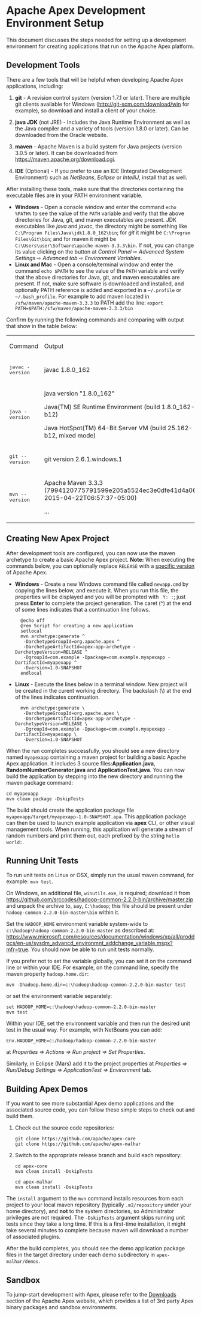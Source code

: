 Apache Apex Development Environment Setup
=========================================

This document discusses the steps needed for setting up a development environment for creating applications that run on the Apache Apex platform.


Development Tools
-------------------------------------------------------------------------------

There are a few tools that will be helpful when developing Apache Apex applications, including:

1.  **git** - A revision control system (version 1.7.1 or later). There are multiple git clients available for Windows (<http://git-scm.com/download/win> for example), so download and install a client of your choice.

2.  **java JDK** (not JRE) - Includes the Java Runtime Environment as well as the Java compiler and a variety of tools (version 1.8.0 or later). Can be downloaded from the Oracle website.

3.  **maven** - Apache Maven is a build system for Java projects (version 3.0.5 or later). It can be downloaded from <https://maven.apache.org/download.cgi>.

4.  **IDE** (Optional) - If you prefer to use an IDE (Integrated Development Environment) such as *NetBeans*, *Eclipse* or *IntelliJ*, install that as well.

After installing these tools, make sure that the directories containing the executable files are in your PATH environment variable.

* **Windows** - Open a console window and enter the command `echo %PATH%` to see the value of the `PATH` variable and verify that the above directories for Java, git, and maven executables are present.  JDK executables like _java_ and _javac_, the directory might be something like `C:\Program Files\Java\jdk1.8.0_162\bin`; for _git_ it might be `C:\Program Files\Git\bin`; and for maven it might be `C:\Users\user\Software\apache-maven-3.3.3\bin`.  If not, you can change its value clicking on the button at _Control Panel_ &#x21e8; _Advanced System Settings_ &#x21e8; _Advanced tab_ &#x21e8; _Environment Variables_.
* **Linux and Mac** - Open a console/terminal window and enter the command `echo $PATH` to see the value of the `PATH` variable and verify that the above directories for Java, git, and maven executables are present.  If not, make sure software is downloaded and installed, and optionally PATH reference is added and exported  in a `~/.profile` or `~/.bash_profile`.  For example to add maven located in `/sfw/maven/apache-maven-3.3.3` to PATH add the line: `export PATH=$PATH:/sfw/maven/apache-maven-3.3.3/bin`


Confirm by running the following commands and comparing with output that show in the table below:

<table>
<colgroup>
<col width="30%" />
<col width="70%" />
</colgroup>
<tbody>
<tr class="odd">
<td align="left"><p>Command</p></td>
<td align="left"><p>Output</p></td>
</tr>
<tr class="even">
<td align="left"><p><tt>javac -version</tt></p></td>
<td align="left"><p>javac 1.8.0_162</p></td>
</tr>
<tr class="odd">
<td align="left"><p><tt>java -version</tt></p></td>
<td align="left"><p>java version &quot;1.8.0_162&quot;</p>
<p>Java(TM) SE Runtime Environment (build 1.8.0_162-b12)</p>
<p>Java HotSpot(TM) 64-Bit Server VM (build 25.162-b12, mixed mode)</p></td>
</tr>
<tr class="even">
<td align="left"><p><tt>git --version</tt></p></td>
<td align="left"><p>git version 2.6.1.windows.1</p></td>
</tr>
<tr class="odd">
<td align="left"><p><tt>mvn --version</tt></p></td>
<td align="left"><p>Apache Maven 3.3.3 (7994120775791599e205a5524ec3e0dfe41d4a06; 2015-04-22T06:57:37-05:00)</p>
<p>...</p>
</td>
</tr>
</tbody>
</table>


Creating New Apex Project
-------------------------------------------------------------------------------

After development tools are configured, you can now use the maven archetype to create a basic Apache Apex project.  **Note:** When executing the commands below, you can optionally replace `RELEASE` with a [specific version](http://apex.apache.org/downloads.html) of Apache Apex.


* **Windows** - Create a new Windows command file called `newapp.cmd` by copying the lines below, and execute it.  When you run this file, the properties will be displayed and you will be prompted with `` Y: :``; just press **Enter** to complete the project generation.  The caret (^) at the end of some lines indicates that a continuation line follows. 

        @echo off
        @rem Script for creating a new application
        setlocal
        mvn archetype:generate ^
         -DarchetypeGroupId=org.apache.apex ^
         -DarchetypeArtifactId=apex-app-archetype -DarchetypeVersion=RELEASE ^
         -DgroupId=com.example -Dpackage=com.example.myapexapp -DartifactId=myapexapp ^
         -Dversion=1.0-SNAPSHOT
        endlocal


* **Linux** - Execute the lines below in a terminal window.  New project will be created in the curent working directory.  The backslash (\\) at the end of the lines indicates continuation.

        mvn archetype:generate \
         -DarchetypeGroupId=org.apache.apex \
         -DarchetypeArtifactId=apex-app-archetype -DarchetypeVersion=RELEASE \
         -DgroupId=com.example -Dpackage=com.example.myapexapp -DartifactId=myapexapp \
         -Dversion=1.0-SNAPSHOT


When the run completes successfully, you should see a new directory named `myapexapp` containing a maven project for building a basic Apache Apex application. It includes 3 source files:**Application.java**,  **RandomNumberGenerator.java** and **ApplicationTest.java**. You can now build the application by stepping into the new directory and running the maven package command:

    cd myapexapp
    mvn clean package -DskipTests

The build should create the application package file `myapexapp/target/myapexapp-1.0-SNAPSHOT.apa`. This application package can then be used to launch example application via **apex** CLI, or other visual management tools.  When running, this application will generate a stream of random numbers and print them out, each prefixed by the string `hello world:`.

Running Unit Tests
----
To run unit tests on Linux or OSX, simply run the usual maven command, for example: `mvn test`.

On Windows, an additional file, `winutils.exe`, is required; download it from
<https://github.com/srccodes/hadoop-common-2.2.0-bin/archive/master.zip>
and unpack the archive to, say, `C:\hadoop`; this file should be present under
`hadoop-common-2.2.0-bin-master\bin` within it.

Set the `HADOOP_HOME` environment variable system-wide to
`c:\hadoop\hadoop-common-2.2.0-bin-master` as described at:
<https://www.microsoft.com/resources/documentation/windows/xp/all/proddocs/en-us/sysdm_advancd_environmnt_addchange_variable.mspx?mfr=true>. You should now be able to run unit tests normally.

If you prefer not to set the variable globally, you can set it on the command line or within
your IDE. For example, on the command line, specify the maven
property `hadoop.home.dir`:

    mvn -Dhadoop.home.dir=c:\hadoop\hadoop-common-2.2.0-bin-master test

or set the environment variable separately:

    set HADOOP_HOME=c:\hadoop\hadoop-common-2.2.0-bin-master
    mvn test

Within your IDE, set the environment variable and then run the desired
unit test in the usual way. For example, with NetBeans you can add:

    Env.HADOOP_HOME=c:/hadoop/hadoop-common-2.2.0-bin-master

at _Properties &#8658; Actions &#8658; Run project &#8658; Set Properties_.

Similarly, in Eclipse (Mars) add it to the
project properties at _Properties &#8658; Run/Debug Settings &#8658; ApplicationTest
&#8658; Environment_ tab.


Building Apex Demos
-------------------------------------------------------------------------------

If you want to see more substantial Apex demo applications and the associated source code, you can follow these simple steps to check out and build them.

1.  Check out the source code repositories:

        git clone https://github.com/apache/apex-core
        git clone https://github.com/apache/apex-malhar

2.  Switch to the appropriate release branch and build each repository:

        cd apex-core
        mvn clean install -DskipTests

        cd apex-malhar
        mvn clean install -DskipTests


The `install` argument to the `mvn` command installs resources from each project to your local maven repository (typically `.m2/repository` under your home directory), and **not** to the system directories, so Administrator privileges are not required. The  `-DskipTests` argument skips running unit tests since they take a long time. If this is a first-time installation, it might take several minutes to complete because maven will download a number of associated plugins.

After the build completes, you should see the demo application package files in the target directory under each demo subdirectory in `apex-malhar/demos`.



Sandbox
-------------------------------------------------------------------------------

To jump-start development with Apex, please refer to the [Downloads](https://apex.apache.org/downloads.html) section of the Apache Apex website, which provides a list of 3rd party Apex binary packages and sandbox environments.
